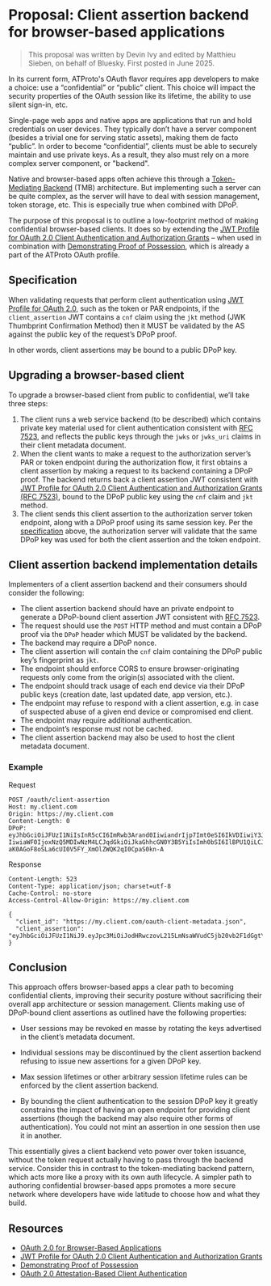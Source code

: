 # Proposal: Client assertion backend for browser-based applications

> This proposal was written by Devin Ivy and edited by Matthieu Sieben, on behalf of Bluesky. First posted in June 2025.

In its current form, ATProto's OAuth flavor requires app developers to make a choice: use a “confidential” or “public” client. This choice will impact the security properties of the OAuth session like its lifetime, the ability to use silent sign-in, etc.

Single-page web apps and native apps are applications that run and hold credentials on user devices. They typically don’t have a server component (besides a trivial one for serving static assets), making them de facto “public”. In order to become “confidential”, clients must be able to securely maintain and use private keys. As a result, they also must rely on a more complex server component, or "backend".

Native and browser-based apps often achieve this through a [Token-Mediating Backend](https://datatracker.ietf.org/doc/html/draft-ietf-oauth-browser-based-apps#section-6.2.1) (TMB) architecture. But implementing such a server can be quite complex, as the server will have to deal with session management, token storage, etc. This is especially true when combined with DPoP.

The purpose of this proposal is to outline a low-footprint method of making confidential browser-based clients. It does so by extending the [JWT Profile for OAuth 2.0 Client Authentication and Authorization Grants](https://datatracker.ietf.org/doc/html/rfc7523) – when used in combination with [Demonstrating Proof of Possession](https://datatracker.ietf.org/doc/html/rfc9449), which is already a part of the ATProto OAuth profile.

## Specification

When validating requests that perform client authentication using [JWT Profile for OAuth 2.0](https://datatracker.ietf.org/doc/html/rfc7523), such as the token or PAR endpoints, if the `client_assertion` JWT contains a `cnf` claim using the `jkt` method (JWK Thumbprint Confirmation Method) then it MUST be validated by the AS against the public key of the request’s DPoP proof.

In other words, client assertions may be bound to a public DPoP key.

## Upgrading a browser-based client

To upgrade a browser-based client from public to confidential, we’ll take three steps:

1. The client runs a web service backend (to be described) which contains private key material used for client authentication consistent with [RFC 7523](https://datatracker.ietf.org/doc/html/rfc7523), and reflects the public keys through the `jwks` or `jwks_uri` claims in their client metadata document.
2. When the client wants to make a request to the authorization server’s PAR or token endpoint during the authorization flow, it first obtains a client assertion by making a request to its backend containing a DPoP proof. The backend returns back a client assertion JWT consistent with [JWT Profile for OAuth 2.0 Client Authentication and Authorization Grants (RFC 7523)](https://datatracker.ietf.org/doc/html/rfc7523), bound to the DPoP public key using the `cnf` claim and `jkt` method.
3. The client sends this client assertion to the authorization server token endpoint, along with a DPoP proof using its same session key. Per the [specification](#specification) above, the authorization server will validate that the same DPoP key was used for both the client assertion and the token endpoint.

## Client assertion backend implementation details

Implementers of a client assertion backend and their consumers should consider the following:

- The client assertion backend should have an private endpoint to generate a DPoP-bound client assertion JWT consistent with [RFC 7523](https://datatracker.ietf.org/doc/html/rfc7523).
- The request should use the `POST` HTTP method and must contain a DPoP proof via the `DPoP` header which MUST be validated by the backend.
- The backend may require a DPoP nonce.
- The client assertion will contain the `cnf` claim containing the DPoP public key’s fingerprint as `jkt`.
- The endpoint should enforce CORS to ensure browser-originating requests only come from the origin(s) associated with the client.
- The endpoint should track usage of each end device via their DPoP public keys (creation date, last updated date, app version, etc.).
- The endpoint may refuse to respond with a client assertion, e.g. in case of suspected abuse of a given end device or compromised end client.
- The endpoint may require additional authentication.
- The endpoint’s response must not be cached.
- The client assertion backend may also be used to host the client metadata document.

### Example

Request

```
POST /oauth/client-assertion
Host: my.client.com
Origin: https://my.client.com
Content-Length: 0
DPoP: eyJhbGciOiJFUzI1NiIsInR5cCI6ImRwb3Arand0IiwiandrIjp7Imt0eSI6IkVDIiwiY3J2IjoiUC0yNTYiLCJ4IjoiOHhnUU55YmwxZUl0NFBGYzZXWXBDd0dBejdWQXM2OGVHNHpTZERQUVpTbyIsInkiOiJfRURBNVB2RUhPbDVVc05LWjE3cUd4WkhzQ3NnNTFWdTFOZFl1bVY0UWJNIn19.eyJpc3MiOiI8TXlEZXZpY2U-IiwiaWF0IjoxNzQ5MDIwNzM4LCJqdGkiOiJkaGhhcGN0Y3B5YiIsImh0bSI6IlBPU1QiLCJodHUiOiJodHRwczovL215LmNsaWVudC5jb20vb2F1dGgvY2xpZW50LWFzc2VydGlvbiJ9.7INkysVo70hZtMznmuqUSWS1kv4pyr2CAqPQqx8YdH-aK0AGoF8oSLa6cUI0V5FY_XmOlZWQK2qI0CpaS0kn-A
```

Response

```
Content-Length: 523
Content-Type: application/json; charset=utf-8
Cache-Control: no-store
Access-Control-Allow-Origin: https://my.client.com

{
  "client_id": "https://my.client.com/oauth-client-metadata.json",
  "client_assertion": "eyJhbGciOiJFUzI1NiJ9.eyJpc3MiOiJodHRwczovL215LmNsaWVudC5jb20vb2F1dGgtY2xpZW50LW1ldGFkYXRhLmpzb24iLCJzdWIiOiJodHRwczovL215LmNsaWVudC5jb20vb2F1dGgtY2xpZW50LW1ldGFkYXRhLmpzb24iLCJhdWQiOiJodHRwczovL2Jza3kuc29jaWFsIiwianRpIjoiZTBxOHp1YTJxdW4iLCJpYXQiOjE3NDkwMjE2MDksImNuZiI6eyJqa3QiOiIwN1FERUZRcVduV0ZCUmxCOFprN09idzFJMktabFhBb0ZqeGJicjd0Vm9BIn19.vgYiLDqYXeCGHxJdl_eYGpqeWfU3EPQh8Dv7BMBnh9OBGET0Sr2Wj_y7ViJsxMC_X2YeQZICIehQbHYG9wOMPw"
}
```

## Conclusion

This approach offers browser-based apps a clear path to becoming confidential clients, improving their security posture without sacrificing their overall app architecture or session management. Clients making use of DPoP-bound client assertions as outlined have the following properties:

- User sessions may be revoked en masse by rotating the keys advertised in the client’s metadata document.

- Individual sessions may be discontinued by the client assertion backend refusing to issue new assertions for a given DPoP key.

- Max session lifetimes or other arbitrary session lifetime rules can be enforced by the client assertion backend.

- By bounding the client authentication to the session DPoP key it greatly constrains the impact of having an open endpoint for providing client assertions (though the backend may also require other forms of authentication). You could not mint an assertion in one session then use it in another.

This essentially gives a client backend veto power over token issuance, without the token request actually having to pass through the backend service. Consider this in contrast to the token-mediating backend pattern, which acts more like a proxy with its own auth lifecycle. A simpler path to authoring confidential browser-based apps promotes a more secure network where developers have wide latitude to choose how and what they build.

## Resources

- [OAuth 2.0 for Browser-Based Applications](https://datatracker.ietf.org/doc/html/draft-ietf-oauth-browser-based-apps)
- [JWT Profile for OAuth 2.0 Client Authentication and Authorization Grants](https://datatracker.ietf.org/doc/html/rfc7523)
- [Demonstrating Proof of Possession](https://datatracker.ietf.org/doc/html/rfc9449)
- [OAuth 2.0 Attestation-Based Client Authentication](https://datatracker.ietf.org/doc/draft-ietf-oauth-attestation-based-client-auth/)
